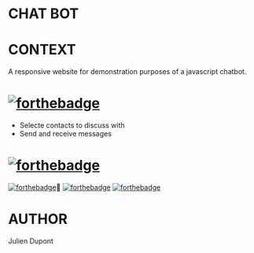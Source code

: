 # CHAT BOT

# CONTEXT

A responsive website for demonstration purposes of a javascript chatbot. 

# [![forthebadge](https://forthebadge.com/images/badges/not-a-bug-a-feature.svg)](https://forthebadge.com)

 * Selecte contacts to discuss with
 * Send and receive messages

# [![forthebadge](https://forthebadge.com/images/badges/built-by-crips.svg)](https://forthebadge.com) 

[![forthebadge](https://forthebadge.com/images/badges/uses-html.svg)](https://forthebadge.com)🍤
[![forthebadge](https://forthebadge.com/images/badges/uses-css.svg)](https://forthebadge.com)
[![forthebadge](https://forthebadge.com/images/badges/made-with-javascript.svg)](https://forthebadge.com)

# AUTHOR 
Julien Dupont
